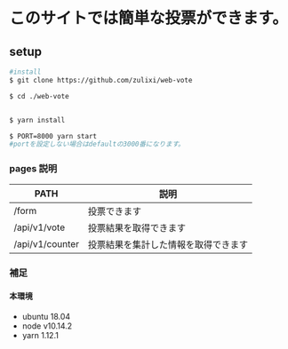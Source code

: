# このサイトでは簡単な投票ができます。

## setup
```sh
#install
$ git clone https://github.com/zulixi/web-vote

$ cd ./web-vote


$ yarn install

$ PORT=8000 yarn start
#portを設定しない場合はdefaultの3000番になります。

```

### pages 説明
| PATH | 説明 |
| --- | --- |
| /form | 投票できます |
| /api/v1/vote | 投票結果を取得できます |
| /api/v1/counter | 投票結果を集計した情報を取得できます |

### 補足
#### 本環境
- ubuntu 18.04
- node v10.14.2
- yarn 1.12.1
